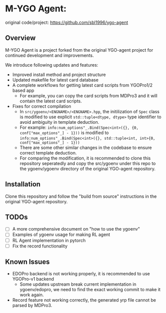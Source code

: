 # M-YGO Agent: 

original code/project: https://github.com/sbl1996/ygo-agent

## Overview
M-YGO Agent is a project forked from the original YGO-agent project for continued development and improvements.

We introduce following updates and features:
* Improved install method and project structure
* Updated makefile for latest card database
* A complete workflows for getting latest card scripts from YGOPro1/2 based app
   * For example, you can copy the card scripts from MDPro3 and it will contain the latest card scripts.
* Fixes for correct compilation
   * In `src/ygoenv/<ENGNAME>/<ENGNAME>.hpp`, the initilization of `Spec` class is modified to use explicit `std::tuple<dtype, dtype>` type identifier to avoid ambiguity in template deduction.
   * For example: `info:num_options"_.Bind(Spec<int>({}, {0, conf["max_options"_] - 1}))` is modified to `info:num_options"_.Bind(Spec<int>({}, std::tuple<int, int>{0, conf["max_options"_] - 1}))`
   * There are some other similar changes in the codebase to ensure correct template deduction.
   * For comparing the modification, it is recommended to clone this repository seperatedly and copy the src/ygoenv under this repo to the ygoenv/ygoenv directory of the original YGO-agent repository.

## Installation
Clone this repository and follow the "build from source" instructions in the original YGO-agent repository.

## TODOs
- [ ] A more comprehensive document on "how to use the ygoenv"
- [ ] Examples of ygoenv usage for making RL agent
- [ ] RL Agent implementation in pytorch
- [ ] Fix the record functionality

## Known Issues
* EDOPro backend is not working properly, it is recommended to use YGOPro-v1 backend
  * Some updates upstream break current implementation in ygoenv/edopro, we need to find the exact working commit to make it work again.
* Record feature not working correctly, the generated yrp file cannot be parsed by MDPro3.